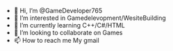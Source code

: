 - 👋 Hi, I’m @GameDeveloper765
- 👀 I’m interested in Gamedelevopment/WesiteBuilding
- 🌱 I’m currently learning C++/C#/HTML
- 💞️ I’m looking to collaborate on Games
- 📫 How to reach me My gmail

<!---
GameDeveloper765/GameDeveloper765 is a ✨ special ✨ repository because its `README.md` (this file) appears on your GitHub profile.
You can click the Preview link to take a look at your changes.
--->
